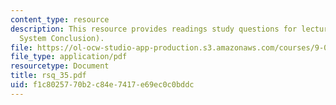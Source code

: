 ```yaml
---
content_type: resource
description: This resource provides readings study questions for lecture 30 (Visual
  System Conclusion).
file: https://ol-ocw-studio-app-production.s3.amazonaws.com/courses/9-01-neuroscience-and-behavior-fall-2003/f1c8025770b2c84e7417e69ec0c0bddc_rsq_35.pdf
file_type: application/pdf
resourcetype: Document
title: rsq_35.pdf
uid: f1c80257-70b2-c84e-7417-e69ec0c0bddc
---
```

